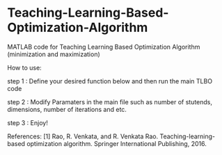 # Teaching-Learning-Based-Optimization-Algorithm
MATLAB code for Teaching Learning Based Optimization Algorithm (minimization and maximization)


How to use:


step 1 : Define your desired function below and then run the main TLBO code


step 2 : Modify Paramaters in the main file such as number of stutends, dimensions, number of iterations and etc. 


step 3 : Enjoy! 

References: 
[1] Rao, R. Venkata, and R. Venkata Rao. Teaching-learning-based optimization algorithm. Springer International Publishing, 2016.
